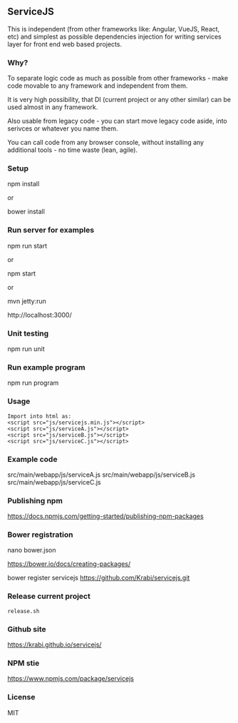 ## ServiceJS

This is independent (from other frameworks like: Angular, VueJS, React, etc) and simplest as possible dependencies injection for writing services layer for front end web based projects.

### Why?

To separate logic code as much as possible from other frameworks - make code movable to any framework and independent from them.

It is very high possibility, that DI (current project or any other similar) can be used almost in any framework.

Also usable from legacy code - you can start move legacy code aside, into serivces or whatever you name them.

You can call code from any browser console, without installing any additional tools - no time waste (lean, agile).

### Setup

npm install

or

bower install

### Run server for examples

npm run start

or

npm start

or

mvn jetty:run

http://localhost:3000/

### Unit testing

npm run unit

### Run example program

npm run program

### Usage

    Import into html as:
    <script src="js/servicejs.min.js"></script>
    <script src="js/serviceA.js"></script>
    <script src="js/serviceB.js"></script>
    <script src="js/serviceC.js"></script>

### Example code

src/main/webapp/js/serviceA.js
src/main/webapp/js/serviceB.js
src/main/webapp/js/serviceC.js

### Publishing npm

https://docs.npmjs.com/getting-started/publishing-npm-packages

### Bower registration

nano bower.json

https://bower.io/docs/creating-packages/

bower register servicejs https://github.com/Krabi/servicejs.git

### Release current project

    release.sh

### Github site

https://krabi.github.io/servicejs/

### NPM stie

https://www.npmjs.com/package/servicejs

### License

MIT
